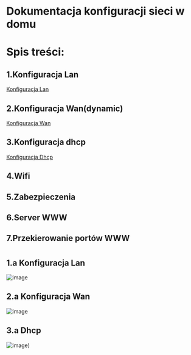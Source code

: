 #  Dokumentacja konfiguracji sieci w domu 

# Spis treści:

## 1.Konfiguracja Lan 
  [Konfiguracja Lan ](#1a-konfiguracja-lan)
 
## 2.Konfiguracja Wan(dynamic)
  [Konfiguracja Wan](#2a-konfiguracja-wan)

## 3.Konfiguracja dhcp
  [Konfiguracja Dhcp](#3a-dhcp)
## 4.Wifi

## 5.Zabezpieczenia
 
## 6.Server WWW

## 7.Przekierowanie portów WWW

#
## 1.a Konfiguracja Lan
 ![image](https://user-images.githubusercontent.com/98666161/193669963-129c2b4c-ffc1-4551-b430-efe77df84e9b.png)
 

## 2.a Konfiguracja Wan
 ![image](https://user-images.githubusercontent.com/98666161/193673325-93bb9a2e-e6fe-4c1b-8e8e-504cd6a5cff4.png)

## 3.a Dhcp
  ![image](https://user-images.githubusercontent.com/98666161/193673325-93bb9a2e-e6fe-4c1b-8e8e-504cd6a5cff4.png))
